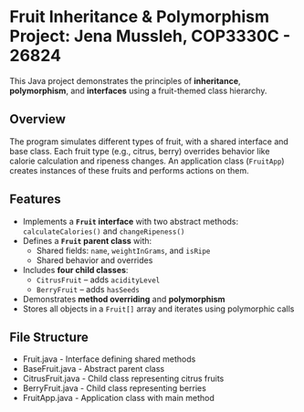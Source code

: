 # Fruit Inheritance & Polymorphism Project: Jena Mussleh, COP3330C - 26824

This Java project demonstrates the principles of **inheritance**, **polymorphism**, and **interfaces** using a fruit-themed class hierarchy.

## Overview

The program simulates different types of fruit, with a shared interface and base class. Each fruit type (e.g., citrus, berry) overrides behavior like calorie calculation and ripeness changes. An application class (`FruitApp`) creates instances of these fruits and performs actions on them.

## Features

- Implements a **`Fruit` interface** with two abstract methods: `calculateCalories()` and `changeRipeness()`
- Defines a **`Fruit` parent class** with:
  - Shared fields: `name`, `weightInGrams`, and `isRipe`
  - Shared behavior and overrides
- Includes **four child classes**:
  - `CitrusFruit` – adds `acidityLevel`
  - `BerryFruit` – adds `hasSeeds`
- Demonstrates **method overriding** and **polymorphism**
- Stores all objects in a `Fruit[]` array and iterates using polymorphic calls

## File Structure

- Fruit.java            - Interface defining shared methods
- BaseFruit.java        - Abstract parent class
- CitrusFruit.java      - Child class representing citrus fruits
- BerryFruit.java       - Child class representing berries
- FruitApp.java         - Application class with main method
